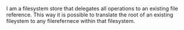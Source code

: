 I am a filesystem store that delegates all operations to an existing file reference. This way it is possible to translate the root of an existing fileystem to any filerefernece within that filesystem.